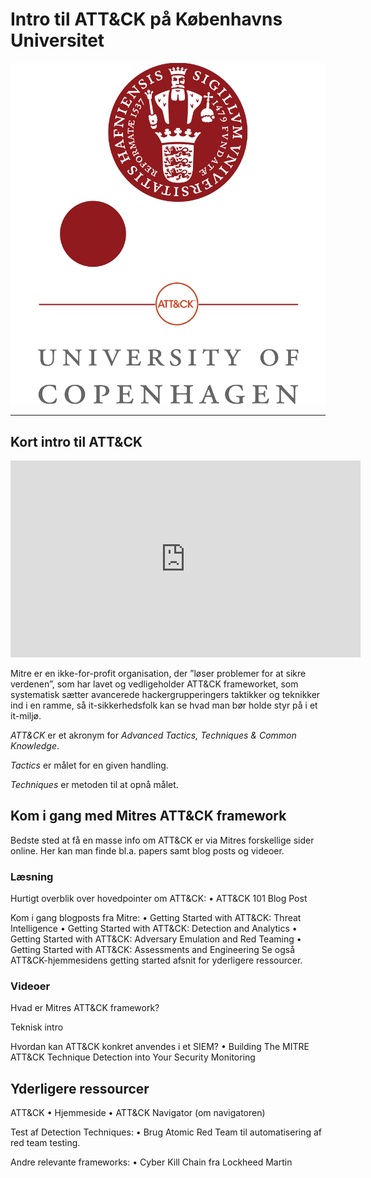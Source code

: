 # Intro til ATT&CK på Københavns Universitet

![](./ku-attack.png)

---

## Kort intro til ATT&CK

<iframe width="560" height="315" src="https://www.youtube-nocookie.com/embed/0BEf6s1iu5g" frameborder="0" allow="accelerometer; autoplay; encrypted-media; gyroscope; picture-in-picture" allowfullscreen></iframe>

Mitre er en ikke-for-profit organisation, der ”løser problemer for at sikre verdenen”, som har lavet og vedligeholder ATT&CK frameworket, som systematisk sætter avancerede hackergrupperingers taktikker og teknikker ind i en ramme, så it-sikkerhedsfolk kan se hvad man bør holde styr på i et it-miljø.

*ATT&CK* er et akronym for *Advanced Tactics, Techniques & Common Knowledge*.

*Tactics* er målet for en given handling.

*Techniques* er metoden til at opnå målet.

## Kom i gang med Mitres ATT&CK framework
Bedste sted at få en masse info om ATT&CK er via Mitres forskellige sider online. Her kan man finde bl.a. papers samt blog posts og videoer.

### Læsning
Hurtigt overblik over hovedpointer om ATT&CK:
•	ATT&CK 101 Blog Post

Kom i gang blogposts fra Mitre:
•	Getting Started with ATT&CK: Threat Intelligence
•	Getting Started with ATT&CK: Detection and Analytics
•	Getting Started with ATT&CK: Adversary Emulation and Red Teaming
•	Getting Started with ATT&CK: Assessments and Engineering
Se også ATT&CK-hjemmesidens getting started afsnit for yderligere ressourcer.

### Videoer
Hvad er Mitres ATT&CK framework?

Teknisk intro

Hvordan kan ATT&CK konkret anvendes i et SIEM?
•	Building The MITRE ATT&CK Technique Detection into Your Security Monitoring

## Yderligere ressourcer
ATT&CK
•	Hjemmeside
•	ATT&CK Navigator (om navigatoren)

Test af Detection Techniques:
•	Brug Atomic Red Team til automatisering af red team testing.

Andre relevante frameworks:
•	Cyber Kill Chain fra Lockheed Martin
